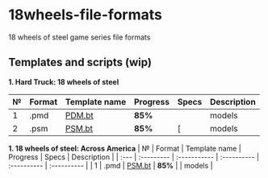 # 18wheels-file-formats
18 wheels of steel game series file formats

## Templates and scripts (wip)

**1. Hard Truck: 18 wheels of steel**

| № | Format       | Template name     | Progress     | Specs | Description |
| :--- | :--------- | :----------- | :---------- | :---------- | :---------- |
| 1 | .pmd        | [PDM.bt](https://github.com/AlexKimov/18wheels-file-formats/tree/master/templates/010editor/PDM.bt)        | **85%**      |          |  models |
| 2 | .psm        | [PSM.bt](https://github.com/AlexKimov/18wheels-file-formats/tree/master/templates/010editors/PSM.bt)        | **85%**      | [           | models |

**1. 18 wheels of steel: Across America**
| № | Format       | Template name     | Progress     | Specs | Description |
| :--- | :--------- | :----------- | :---------- | :---------- | :---------- |
| 1 | .pmd        | [PSM.bt](https://github.com/AlexKimov/18wheels-file-formats/tree/master/templates/010editor/PSM(AA).bt)        | **85%**      |          |  models |
